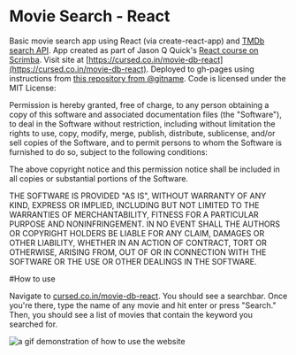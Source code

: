 # Movie Search - React

Basic movie search app using React (via create-react-app) and [TMDb search API](https://www.themoviedb.org/). 
App created as part of Jason Q Quick's [React course on Scrimba](https://scrimba.com/learn/reactmovie).
Visit site at [https://cursed.co.in/movie-db-react](https://cursed.co.in/movie-db-react). Deployed to gh-pages using instructions from [this repository from @gitname](https://github.com/gitname/react-gh-pages).
Code is licensed under the MIT License:

Permission is hereby granted, free of charge, to any person obtaining a copy of this software and associated documentation files (the "Software"), to deal in the Software without restriction, including without limitation the rights to use, copy, modify, merge, publish, distribute, sublicense, and/or sell copies of the Software, and to permit persons to whom the Software is furnished to do so, subject to the following conditions:

The above copyright notice and this permission notice shall be included in all copies or substantial portions of the Software.

THE SOFTWARE IS PROVIDED "AS IS", WITHOUT WARRANTY OF ANY KIND, EXPRESS OR IMPLIED, INCLUDING BUT NOT LIMITED TO THE WARRANTIES OF MERCHANTABILITY, FITNESS FOR A PARTICULAR PURPOSE AND NONINFRINGEMENT. IN NO EVENT SHALL THE AUTHORS OR COPYRIGHT HOLDERS BE LIABLE FOR ANY CLAIM, DAMAGES OR OTHER LIABILITY, WHETHER IN AN ACTION OF CONTRACT, TORT OR OTHERWISE, ARISING FROM, OUT OF OR IN CONNECTION WITH THE SOFTWARE OR THE USE OR OTHER DEALINGS IN THE SOFTWARE.

#How to use

Navigate to [cursed.co.in/movie-db-react](https://cursed.co.in/movie-db-react). You should see a searchbar. Once you're there, type the name of any movie and hit enter or press "Search." Then, you should see a list of movies that contain the keyword you searched for. 


![a gif demonstration of how to use the website](https://media2.giphy.com/media/fTHAX0NFZ9whjUqlsm/giphy.gif)

